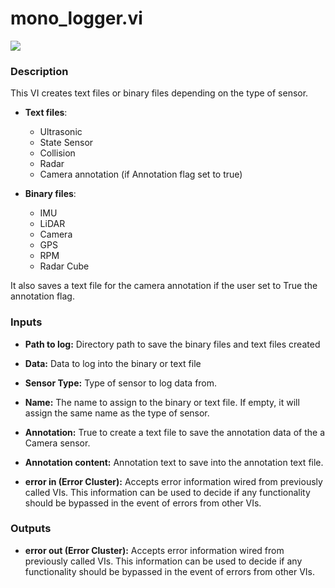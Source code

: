 # mono_logger.vi

<p class="img_container">
<img class="lg_img" src="../mono_logger.png"/>
</p>

### Description

This VI creates text files or binary files depending on the type of sensor.    

- **Text files**:   
   - Ultrasonic   
   - State Sensor   
   - Collision   
   - Radar   
   - Camera annotation (if Annotation flag set to true)   
   
- **Binary files**:   
   - IMU   
   - LiDAR   
   - Camera   
   - GPS   
   - RPM   
   - Radar Cube   
  

It also saves a text file for the camera annotation if the user set to True the annotation flag.  

### Inputs

- **Path to log:**  Directory path to save the binary files and text files
created
 

- **Data:**  Data to log into the binary or text file
 

- **Sensor Type:**  Type of sensor to log data from.
 

- **Name:**  The name to assign to the binary or text file. If empty, it
will assign the same name as the type of sensor.
 

- **Annotation:**  True to create a text file to save the annotation data of
the a Camera sensor.
 

- **Annotation content:**  Annotation text to save into the annotation text file. 
 

- **error in (Error Cluster):** Accepts error information wired from previously called VIs. This information can be used to decide if any functionality should be bypassed in the event of errors from other VIs. 

### Outputs

- **error out (Error Cluster):** Accepts error information wired from previously called VIs. This information can be used to decide if any functionality should be bypassed in the event of errors from other VIs. 

<p>&nbsp;</p>
